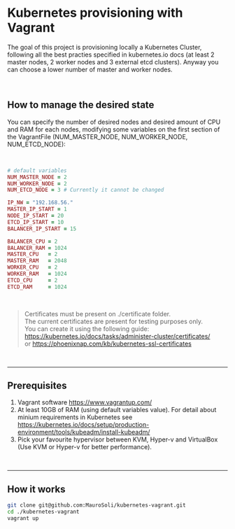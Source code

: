# Kubernetes provisioning with Vagrant

The goal of this project is provisioning locally a Kubernetes Cluster, following all the best practies specified in kubernetes.io docs (at least 2 master nodes, 2 worker nodes and 3 external etcd clusters). Anyway you can choose a lower number of master and worker nodes.

<br/>

## How to manage the desired state
You can specify the number of desired nodes and desired amount of CPU and RAM for each nodes, modifying some variables on the first section of the VagrantFile (NUM_MASTER_NODE, NUM_WORKER_NODE, NUM_ETCD_NODE):

<br/>

```ruby
# default variables
NUM_MASTER_NODE = 2
NUM_WORKER_NODE = 2
NUM_ETCD_NODE = 3 # Currently it cannot be changed

IP_NW = "192.168.56."
MASTER_IP_START = 1
NODE_IP_START = 20
ETCD_IP_START = 10
BALANCER_IP_START = 15

BALANCER_CPU = 2
BALANCER_RAM = 1024
MASTER_CPU   = 2
MASTER_RAM   = 2048
WORKER_CPU   = 2
WORKER_RAM   = 1024
ETCD_CPU     = 2
ETCD_RAM     = 1024
```

<br/>

>Certificates must be present on ./certificate folder. <br/>
>The current certificates are present for testing purposes only. <br/>
>You can create it using the following guide: 
>https://kubernetes.io/docs/tasks/administer-cluster/certificates/ <br/>
>or
>https://phoenixnap.com/kb/kubernetes-ssl-certificates

<br/>

---
## Prerequisites
1. Vagrant software https://www.vagrantup.com/
1. At least 10GB of RAM (using default variables value).
For detail about minium requirements in Kubernetes see https://kubernetes.io/docs/setup/production-environment/tools/kubeadm/install-kubeadm/
1. Pick your favourite hypervisor between KVM, Hyper-v and VirtualBox (Use KVM or Hyper-v for better performance).

<br/>

---
## How it works
```bash
git clone git@github.com:MauroSoli/kubernetes-vagrant.git
cd ./kubernetes-vagrant
vagrant up
```

